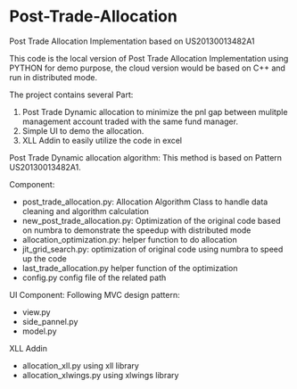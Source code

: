 # Post-Trade-Allocation
Post Trade Allocation Implementation based on US20130013482A1

This code is the local version of Post Trade Allocation Implementation using PYTHON for demo purpose, 
the cloud version would be based on C++ and run in distributed mode.

The project contains several Part:
1) Post Trade Dynamic allocation to minimize the pnl gap between mulitple management account traded with the same fund manager.
2) Simple UI to demo the allocation.
3) XLL Addin to easily utilize the code in excel

Post Trade Dynamic allocation algorithm: This method is based on Pattern US20130013482A1.

Component:

- post_trade_allocation.py: Allocation Algorithm Class to handle data cleaning and algorithm calculation
- new_post_trade_allocation.py: Optimization of the original code based on numbra to demonstrate the speedup with distributed mode
- allocation_optimization.py: helper function to do allocation
- jit_grid_search.py:  optimization of original code using numbra to speed up the code
- last_trade_allocation.py helper function of the optimization
- config.py config file of the related path

UI Component:
Following MVC design pattern:
- view.py
- side_pannel.py
- model.py

XLL Addin
- allocation_xll.py  using xll library
- allocation_xlwings.py using xlwings library
